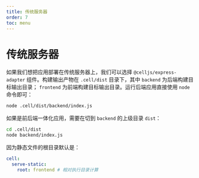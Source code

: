 ```yaml
---
title: 传统服务器
order: 7
toc: menu
---
```


# 传统服务器

如果我们想把应用部署在传统服务器上，我们可以选择 `@celljs/express-adapter` 组件。构建输出产物在 `.cell/dist` 目录下，其中 `backend` 为后端构建目标输出目录； `frontend` 为前端构建目标输出目录。运行后端应用直接使用 `node` 命令即可：
```bash
node .cell/dist/backend/index.js
```


如果是前后端一体化应用，需要在切到 `backend` 的上级目录 `dist`：
```bash
cd .cell/dist
node backend/index.js
```
因为静态文件的根目录默认是：
```yaml
cell:
  serve-static:
  	root: frontend # 相对执行目录计算
```
